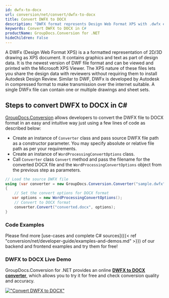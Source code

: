 ```yaml
---
id: dwfx-to-docx
url: conversion/net/convert/dwfx-to-docx
title: Convert DWFX to DOCX
description: "DWFX format represents Design Web Format XPS with .dwfx extension. Learn how to convert DWFX to DOCX file programmatically in C# language using GroupDocs.Conversion for .NET library."
keywords: Convert DWFX to DOCX in C#
productName: GroupDocs.Conversion for .NET
hideChildren: False
---
```


A DWFx (Design Web Format XPS) is a a formatted representation of 2D/3D drawing as XPS document. It contains graphics and text as part of design data. It is the newest version of DWF file format and can be viewed and printed with the Microsoft XPS Viewer. The XPS nature of these files lets you share the design data with reviewers without requiring them to install Autodesk Design Review. Similar to DWF, DWFx is developed by Autodesk in compressed format to make transmission over the internet suitable. A single DWFx file can contain one or multiple drawings and sheet sets.

## Steps to convert DWFX to DOCX in C#

[GroupDocs.Conversion](https://products.groupdocs.com/conversion/net) allows developers to convert the DWFX file to DOCX format in an easy and intuitive way just using a few lines of code as described below:

* Create an instance of `Converter` class and pass source DWFX file path as a constructor parameter. You may specify absolute or relative file path as per your requirements. 
* Create an instance of `WordProcessingConvertOptions` class.
* Call `Converter` class `Convert` method and pass the filename for the converted DOCX file and the `WordProcessingConvertOptions` object from the previous step as parameters.

```csharp
// Load the source DWFX file
using (var converter = new GroupDocs.Conversion.Converter("sample.dwfx"))
{
    // Set the convert options for DOCX format
   var options = new WordProcessingConvertOptions();
    // Convert to DOCX format
    converter.Convert("converted.docx", options);
}
```

### Code Examples

Please find more [use-cases and complete C# sources]({{< ref "conversion/net/developer-guide/examples-and-demos.md" >}}) of our backend and frontend examples and try them for free!

### DWFX to DOCX Live Demo

GroupDocs.Conversion for .NET provides an online [**DWFX to DOCX converter**](https://products.groupdocs.app/conversion/dwfx-to-docx), which allows you to try it for free and check conversion quality and accuracy.

[!["Convert DWFX to DOCX"](conversion/net/images/convert-to-docx/convert-dwfx-to-docx.png)](https://products.groupdocs.app/conversion/dwfx-to-docx)